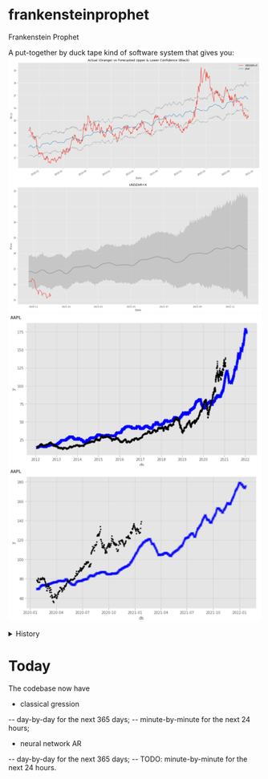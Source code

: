 # frankensteinprophet
Frankenstein Prophet

A put-together by duck tape kind of software system that gives you:
![](Screenshot%202020-12-03%20at%2011.48.06.png)
![](Screenshot%202020-12-03%20at%2011.45.32.png)
![](Screenshot%202021-01-25%20at%2006.04.53.png)
![](Screenshot%202021-01-25%20at%2009.15.15.png)

<details>
  <summary>History</summary>

# Day 0
I was bored.

# Day 1
I started putting together a trading system. Obviously, I searched the internet for existing tools. Interestingly, I found [blog posts by Eric Brown](https://pythondata.com/stock-market-forecasting-with-prophet/) and took a copy of his [Jupyter Notebook](https://github.com/urgedata/pythondata/blob/master/fbprophet/fbprophet_market_forecasts.ipynb) to play with.
Previously, I was using Finance::QuoteHist [get_quotes](https://wiki.gnucash.org/wiki/Stocks/get_prices) with GnuCash to get prices into a CSV; hence it became quite handy.
Very soon, I glued together the get_prices, and made a new version called get_quotes2prophet to change the format to be accepted by Facebook Prophet, and fbprophet_market_forecasts.ipynb, and I had predictions for NYSE:JNJ. I was then using a Bash loop with awk to fetch the new CSV and ran each Jupyter Notebook manually. Ugly, I know.
# Day 2
Luckily, I found [yfinance](https://pypi.org/project/yfinance/) which allowed me to pull tickers directly into each Jupyter Notebook, that reduces a lot of ugly work, and made the system faster. Still, it's ugly as hell.
# Day 3
I was experimenting minute-by-minute trade information, and have predictions for the next day. The biggest hurdle was getting rid of any prediction after 16:00 and before 9:30. In the end, I was glueing together 10:00-16:00 (which was easy), but then made 9:30-9:59 with the intersection of 9 <= dt.hour < 10, and dt.minute >= 30. It was so ugly that I don't think I want to upload it.
# Day 4
First, I made the Jupyter Notebook run through a list of hard-coded symbols (ugly I know, but I was in a hurry helping a friend.) Now I'm pulling a list of tickers from a file, and run in series each prediction model. This is the point where I'm going to upload it to GitHub so anyone non-technical can use it. Well, you might have to get a Jupyter Notebook container running, or just run it on [mybinder.org](https://mybinder.org/v2/gh/jupyterlab/jupyterlab-demo/master?urlpath=lab/tree/demo).
# Day 5
I tried to make the prediction run in parallel by using multiprocessing.Pool() as shown in [SpikeLab's blog](https://medium.com/spikelab/forecasting-multiples-time-series-using-prophet-in-parallel-2515abd1a245). However, it doesn't work because of Python uses spawn instead of fork on Mac. Anyway, I had to use multiprocessing.Process() and do what the Pool() does, but manually because only Process() supports a shared dictionary between the main programme and the spawned process.
# Day 6
Programming is addictive, and now I made a rudimentary queue of the size of the number of CPU cores. What happened was instead of running all 32 predictions simultaneously from the day before, it now runs in the batches of the number of CPU you have.
# Day 7
Well, it's never done until it's done. In order to debug the mysterious failure, I've installed Jupyter Lab directly on my Mac Mini server. That comes with strange ["Python doesn't consider it a bug" **feature**](https://bugs.python.org/issue25053) that function must be defined in a separate file. Nevertheless, it's now reliably churning out S&P 500 and FTSE 100.
</details>

# Today
The codebase now have
- classical gression

-- day-by-day for the next 365 days;
-- minute-by-minute for the next 24 hours;

- neural network AR

-- day-by-day for the next 365 days;
-- TODO: minute-by-minute for the next 24 hours.
